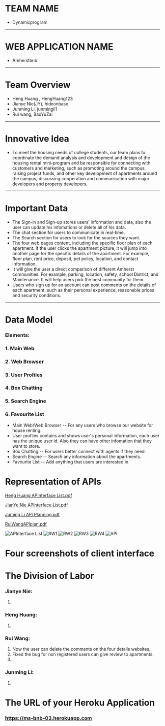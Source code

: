 # TEAM NAME
* Dynamicprogram
---
# WEB APPLICATION NAME
* Amherstbnb
---
# Team Overview
* Heng Huang , HengHuang123
* Jianye Nie(JY), hideonbase
* Junming Li, junmingli1
* Rui wang, BaoYuZai
---
# Innovative Idea
* To meet the housing needs of college students, our team plans to coordinate the demand analysis and development and design of the housing rental mini-program and be responsible for connecting with customers and marketing, such as promoting around the campus, raising project funds, and other key development of apartments around the campus, discussing cooperation and communication with major developers and property developers.
---
# Important Data
* The Sign-in and Sign-up stores users' information and data, also the user can update his infomations or delete all of his data.
* The chat section for users to communicate in real-time.
* The Search section for users to look for the sources they want.
* The four web pages content, including the specific floor plan of each apartment. If the user clicks the apartment picture, it will jump into another page for the specific details of the apartment. For example, floor plan, rent price, deposit, pet policy, location, and contact information.
* It will give the user a direct comparison of different Amherst communities. For example, parking, location, safety, school District, and Maintenance. It will help users pick the best community for them.
* Users who sign up for an account can post comments on the details of each apartment, such as their personal experience, reasonable prices and security conditions.
---

# Data Model

### Elements:

   ### 1. Main Web
   ### 2. Web Browser
   ### 3. User Profiles 
   ### 4. Box Chatting
   ### 5. Search Engine 
   ### 6. Favourite List

 
*  Main Web/Web Browser -- For any users who browse our website for house renting.
*  User profiles contains and shows user's personal information, each user has the unique user id. Also they can have other infomation that they want to store.
*  Box Chatting -- For users better connect with agents if they need.
*  Search Engine -- Search any information about the apartments.
*  Favourite List -- Add anything that users are interested in.




# Representation of APIs 

[Heng Huang APInterface List.pdf](https://github.com/hideonbase/cs326-01-dynamicprogram/files/8517667/Heng.Huang.APInterface.List.pdf.pdf)

[JianYe Nie APInterface List.pdf](https://github.com/hideonbase/cs326-01-dynamicprogram/files/8517671/JianYe.Nie.pdf)

[Juming Li API Planning.pdf](https://github.com/hideonbase/cs326-01-dynamicprogram/files/8517666/Juming.Li.API.Planning.pdf)

[RuiWangAPIplan.pdf](https://github.com/hideonbase/cs326-01-dynamicprogram/files/8517669/RuiWangAPIplan.pdf)

![APInterface List ](https://user-images.githubusercontent.com/73546677/163459205-c8278c33-81e1-4bc7-8d6b-cba4d572c75f.JPG)
![RW1](https://user-images.githubusercontent.com/78442520/164129519-2676e08a-9a61-4608-b5cd-c8ef2a5d44db.PNG)
![RW2](https://user-images.githubusercontent.com/78442520/164129538-3c3ff9f7-c981-4077-b0a4-cd6b17713ad1.PNG)
![RW3](https://user-images.githubusercontent.com/78442520/164129547-cbefefda-db71-49d8-9422-c50f4e479f03.PNG)
![RW4](https://user-images.githubusercontent.com/78442520/164129557-a6361505-141f-4009-a4a3-5a13fee0f51a.PNG)
![APi](https://user-images.githubusercontent.com/98610173/163722588-e481d35a-e254-4b1d-adf8-6560965d5d56.png)

# Four screenshots of client interface 


# The Division of Labor
### Jianye Nie:
1. 


### Heng Huang: 
1. 


### Rui Wang:

1. Now the user can delete the comments on the four details websites.
2. Fixed the bug for non registered users can give review to apartments.
3. 

### Junming Li:
1. 

# The URL of your Heroku Application
### https://ms-bnb-03.herokuapp.com

